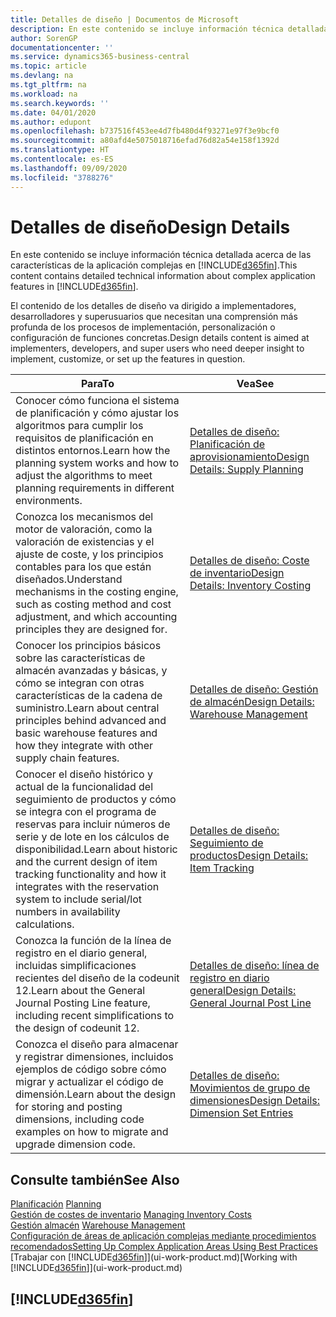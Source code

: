 ```yaml
---
title: Detalles de diseño | Documentos de Microsoft
description: En este contenido se incluye información técnica detallada acerca de las características de la aplicación complejas en Business Central
author: SorenGP
documentationcenter: ''
ms.service: dynamics365-business-central
ms.topic: article
ms.devlang: na
ms.tgt_pltfrm: na
ms.workload: na
ms.search.keywords: ''
ms.date: 04/01/2020
ms.author: edupont
ms.openlocfilehash: b737516f453ee4d7fb480d4f93271e97f3e9bcf0
ms.sourcegitcommit: a80afd4e5075018716efad76d82a54e158f1392d
ms.translationtype: HT
ms.contentlocale: es-ES
ms.lasthandoff: 09/09/2020
ms.locfileid: "3788276"
---
```

# <a name="design-details"></a><span data-ttu-id="fa2eb-103">Detalles de diseño</span><span class="sxs-lookup"><span data-stu-id="fa2eb-103">Design Details</span></span>
<span data-ttu-id="fa2eb-104">En este contenido se incluye información técnica detallada acerca de las características de la aplicación complejas en [!INCLUDE[d365fin](includes/d365fin_md.md)].</span><span class="sxs-lookup"><span data-stu-id="fa2eb-104">This content contains detailed technical information about complex application features in [!INCLUDE[d365fin](includes/d365fin_md.md)].</span></span>  

 <span data-ttu-id="fa2eb-105">El contenido de los detalles de diseño va dirigido a implementadores, desarrolladores y superusuarios que necesitan una comprensión más profunda de los procesos de implementación, personalización o configuración de funciones concretas.</span><span class="sxs-lookup"><span data-stu-id="fa2eb-105">Design details content is aimed at implementers, developers, and super users who need deeper insight to implement, customize, or set up the features in question.</span></span>  

|<span data-ttu-id="fa2eb-106">**Para**</span><span class="sxs-lookup"><span data-stu-id="fa2eb-106">**To**</span></span>|<span data-ttu-id="fa2eb-107">**Vea**</span><span class="sxs-lookup"><span data-stu-id="fa2eb-107">**See**</span></span>|  
|------------|-------------|  
|<span data-ttu-id="fa2eb-108">Conocer cómo funciona el sistema de planificación y cómo ajustar los algoritmos para cumplir los requisitos de planificación en distintos entornos.</span><span class="sxs-lookup"><span data-stu-id="fa2eb-108">Learn how the planning system works and how to adjust the algorithms to meet planning requirements in different environments.</span></span>|[<span data-ttu-id="fa2eb-109">Detalles de diseño: Planificación de aprovisionamiento</span><span class="sxs-lookup"><span data-stu-id="fa2eb-109">Design Details: Supply Planning</span></span>](design-details-supply-planning.md)|  
|<span data-ttu-id="fa2eb-110">Conozca los mecanismos del motor de valoración, como la valoración de existencias y el ajuste de coste, y los principios contables para los que están diseñados.</span><span class="sxs-lookup"><span data-stu-id="fa2eb-110">Understand mechanisms in the costing engine, such as costing method and cost adjustment, and which accounting principles they are designed for.</span></span>|[<span data-ttu-id="fa2eb-111">Detalles de diseño: Coste de inventario</span><span class="sxs-lookup"><span data-stu-id="fa2eb-111">Design Details: Inventory Costing</span></span>](design-details-inventory-costing.md)|  
|<span data-ttu-id="fa2eb-112">Conocer los principios básicos sobre las características de almacén avanzadas y básicas, y cómo se integran con otras características de la cadena de suministro.</span><span class="sxs-lookup"><span data-stu-id="fa2eb-112">Learn about central principles behind advanced and basic warehouse features and how they integrate with other supply chain features.</span></span>|[<span data-ttu-id="fa2eb-113">Detalles de diseño: Gestión de almacén</span><span class="sxs-lookup"><span data-stu-id="fa2eb-113">Design Details: Warehouse Management</span></span>](design-details-warehouse-management.md)|  
|<span data-ttu-id="fa2eb-114">Conocer el diseño histórico y actual de la funcionalidad del seguimiento de productos y cómo se integra con el programa de reservas para incluir números de serie y de lote en los cálculos de disponibilidad.</span><span class="sxs-lookup"><span data-stu-id="fa2eb-114">Learn about historic and the current design of item tracking functionality and how it integrates with the reservation system to include serial/lot numbers in availability calculations.</span></span>|[<span data-ttu-id="fa2eb-115">Detalles de diseño: Seguimiento de productos</span><span class="sxs-lookup"><span data-stu-id="fa2eb-115">Design Details: Item Tracking</span></span>](design-details-item-tracking.md)|  
|<span data-ttu-id="fa2eb-116">Conozca la función de la línea de registro en el diario general, incluidas simplificaciones recientes del diseño de la codeunit 12.</span><span class="sxs-lookup"><span data-stu-id="fa2eb-116">Learn about the General Journal Posting Line feature, including recent simplifications to the design of codeunit 12.</span></span>|[<span data-ttu-id="fa2eb-117">Detalles de diseño: línea de registro en diario general</span><span class="sxs-lookup"><span data-stu-id="fa2eb-117">Design Details: General Journal Post Line</span></span>](design-details-general-journal-post-line.md)|
|<span data-ttu-id="fa2eb-118">Conozca el diseño para almacenar y registrar dimensiones, incluidos ejemplos de código sobre cómo migrar y actualizar el código de dimensión.</span><span class="sxs-lookup"><span data-stu-id="fa2eb-118">Learn about the design for storing and posting dimensions, including code examples on how to migrate and upgrade dimension code.</span></span>|[<span data-ttu-id="fa2eb-119">Detalles de diseño: Movimientos de grupo de dimensiones</span><span class="sxs-lookup"><span data-stu-id="fa2eb-119">Design Details: Dimension Set Entries</span></span>](design-details-dimension-set-entries.md)| 

## <a name="see-also"></a><span data-ttu-id="fa2eb-120">Consulte también</span><span class="sxs-lookup"><span data-stu-id="fa2eb-120">See Also</span></span>  
 <span data-ttu-id="fa2eb-121">[Planificación](production-planning.md) </span><span class="sxs-lookup"><span data-stu-id="fa2eb-121">[Planning](production-planning.md) </span></span>  
 <span data-ttu-id="fa2eb-122">[Gestión de costes de inventario](finance-manage-inventory-costs.md) </span><span class="sxs-lookup"><span data-stu-id="fa2eb-122">[Managing Inventory Costs](finance-manage-inventory-costs.md) </span></span>  
 <span data-ttu-id="fa2eb-123">[Gestión almacén](warehouse-manage-warehouse.md) </span><span class="sxs-lookup"><span data-stu-id="fa2eb-123">[Warehouse Management](warehouse-manage-warehouse.md) </span></span>  
 [<span data-ttu-id="fa2eb-124">Configuración de áreas de aplicación complejas mediante procedimientos recomendados</span><span class="sxs-lookup"><span data-stu-id="fa2eb-124">Setting Up Complex Application Areas Using Best Practices</span></span>](set-up-complex-application-areas-using-best-practices.md)  
 <span data-ttu-id="fa2eb-125">[Trabajar con [!INCLUDE[d365fin](includes/d365fin_md.md)]](ui-work-product.md)</span><span class="sxs-lookup"><span data-stu-id="fa2eb-125">[Working with [!INCLUDE[d365fin](includes/d365fin_md.md)]](ui-work-product.md)</span></span>

 ## [!INCLUDE[d365fin](includes/free_trial_md.md)]  
